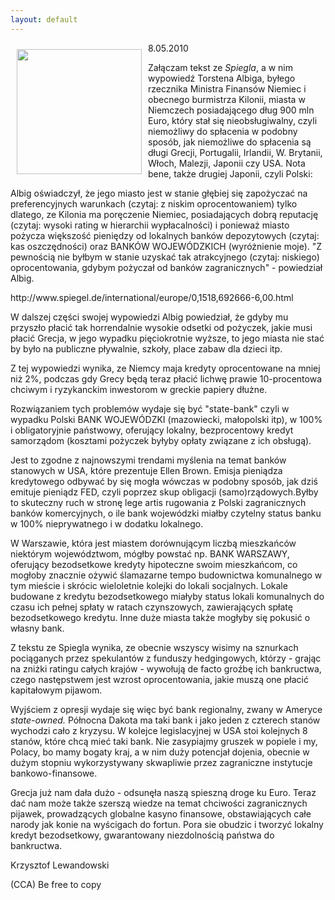 ```yaml
---
layout: default
---
```

<p><img src="{{site.baseurl}}\articles\pictures\465.greece4.jpg" align="left" style="margin: 10px 10px" width="200"><!--30-->
8.05.2010</p><p></p><p>Załączam tekst ze <i>Spiegla</i>, a w nim wypowiedź Torstena Albiga, byłego rzecznika Ministra Finansów Niemiec i obecnego burmistrza Kilonii, miasta w Niemczech posiadającego dług 900 mln Euro, który stał się nieobsługiwalny, czyli niemożliwy do spłacenia w podobny sposób, jak niemożliwe do spłacenia są długi Grecji, Portugalii, Irlandii, W. Brytanii, Włoch, Malezji, Japonii czy USA. Nota bene, także drugiej Japonii, czyli Polski:</p><p>Albig oświadczył, że jego miasto jest w stanie głębiej się zapożyczać na preferencyjnych warunkach (czytaj: z niskim oprocentowaniem) tylko dlatego, ze Kilonia ma poręczenie Niemiec, posiadających dobrą reputację (czytaj: wysoki rating w hierarchii wypłacalności) i ponieważ miasto pożycza większość pieniędzy od lokalnych banków depozytowych (czytaj: kas oszczędności) oraz BANKÓW WOJEWÓDZKICH (wyróżnienie moje). "Z pewnością nie byłbym w stanie uzyskać tak atrakcyjnego (czytaj: niskiego) oprocentowania, gdybym pożyczał od banków zagranicznych" - powiedział Albig.</p><p>http://www.spiegel.de/international/europe/0,1518,692666-6,00.html</p><p>W dalszej części swojej wypowiedzi Albig powiedział, że gdyby mu przyszło płacić tak horrendalnie wysokie odsetki od pożyczek, jakie musi płacić Grecja, w jego wypadku pięciokrotnie wyższe, to jego miasta nie stać by było na publiczne pływalnie, szkoły, place zabaw dla dzieci itp.</p><p>Z tej wypowiedzi wynika, ze Niemcy maja kredyty oprocentowane na mniej niż 2%, podczas gdy Grecy będą teraz płacić lichwę prawie 10-procentowa chciwym i ryzykanckim inwestorom w greckie papiery dłużne.</p><p>Rozwiązaniem tych problemów wydaje się być "state-bank" czyli w wypadku Polski BANK WOJEWÓDZKI (mazowiecki, małopolski itp), w 100% i obligatoryjnie państwowy, oferujący lokalny, bezprocentowy kredyt samorządom (kosztami pożyczek byłyby opłaty związane z ich obsługą).</p><p>Jest to zgodne z najnowszymi trendami myślenia na temat banków stanowych w USA, które prezentuje Ellen Brown. Emisja pieniądza kredytowego odbywać by się mogła wówczas w podobny sposób, jak dziś emituje pieniądz FED, czyli poprzez skup obligacji (samo)rządowych.Byłby to skuteczny ruch w stronę lege artis rugowania z Polski zagranicznych banków komercyjnych, o ile bank wojewódzki miałby czytelny status banku w 100% nieprywatnego i w dodatku lokalnego.</p><p>W Warszawie, która jest miastem dorównującym liczbą mieszkańców niektórym województwom, mógłby powstać np. BANK WARSZAWY, oferujący bezodsetkowe kredyty hipoteczne swoim mieszkańcom, co mogłoby znacznie ożywić ślamazarne tempo budownictwa komunalnego w tym mieście i skrócic wieloletnie kolejki do lokali socjalnych. Lokale budowane z kredytu bezodsetkowego miałyby status lokali komunalnych do czasu ich pełnej spłaty w ratach czynszowych, zawierających spłatę bezodsetkowego kredytu. Inne duże miasta także mogłyby się pokusić o własny bank.</p><p>Z tekstu ze Spiegla wynika, ze obecnie wszyscy wisimy na sznurkach pociąganych przez spekulantów z funduszy hedgingowych, którzy - grając na zniżki ratingu całych krajów - wywołują de facto groźbę ich bankructwa, czego następstwem jest wzrost oprocentowania, jakie muszą one płacić kapitałowym pijawom.</p><p>Wyjściem z opresji wydaje się więc być bank regionalny, zwany w Ameryce <i>state-owned.</i> Północna Dakota ma taki bank i jako jeden z czterech stanów wychodzi cało z kryzysu. W kolejce legislacyjnej w USA stoi kolejnych 8 stanów, które chcą mieć taki bank. Nie zasypiajmy gruszek w popiele i my, Polacy, bo mamy bogaty kraj, a w nim duży potencjał dojenia, obecnie w dużym stopniu wykorzystywany skwapliwie przez zagraniczne instytucje bankowo-finansowe.</p><p>Grecja już nam dała dużo - odsunęła naszą spieszną droge ku Euro. Teraz dać nam może także szerszą wiedze na temat chciwości zagranicznych pijawek, prowadzących globalne kasyno finansowe, obstawiających całe narody jak konie na wyścigach do fortun. Pora sie obudzic i tworzyć lokalny kredyt bezodsetkowy, gwarantowany niezdolnością państwa do bankructwa. </p><p></p><p>Krzysztof Lewandowski</p><p>(CCA) Be free to copy</p><p></p>
